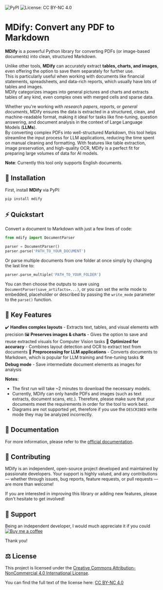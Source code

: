 ![PyPI](https://img.shields.io/pypi/v/mdify?color=blue)
![License: CC BY-NC 4.0](https://img.shields.io/badge/License-CC%20BY%20NC%204.0-lightgrey)

# MDify: Convert any PDF to Markdown  

**MDify** is a powerful Python library for converting PDFs (or image-based documents) into clean, structured Markdown.

Unlike other tools, **MDify** can accurately extract **tables, charts, and images**, even offering the option to save them separately for further use. \
This is particularly useful when working with documents like financial statements, spreadsheets, and data-rich reports, which usually have lots of tables and images. \
MDify categorizes images into general pictures and charts and extracts tables of any kind, even complex ones with merged cells and sparse data.

Whether you're working with *research papers*, *reports*, or *general documents*, MDify ensures the data is extracted in a structured, clean, and machine-readable format, making it ideal for tasks like fine-tuning, question answering, and document analysis in the context of Large Language Models (**LLMs**). \
By converting complex PDFs into well-structured Markdown, this tool helps streamline the input process for LLM applications, reducing the time spent on manual cleaning and formatting. With features like table extraction, image preservation, and high-quality OCR, MDify is a perfect fit for preparing large volumes of data for AI models.

**Note**: Currently this tool only supports English documents.


## 🚀 Installation  
First, install **MDify** via PyPI:  

```sh
pip install mdify
```


## ⚡ Quickstart  
Convert a document to Markdown with just a few lines of code:
```python
from mdify import DocumentParser

parser = DocumentParser()
parser.parse('PATH_TO_YOUR_DOCUMENT')
```

Or parse multiple documents from one folder at once simply by changing the last line to:
```python
parser.parse_multiple('PATH_TO_YOUR_FOLDER')
```

You can then choose the outputs to save using `DocumentParser(save_artifacts=...)`, or you can set the write mode to embedded, placeholder or described by passing the `write_mode` parameter to the `parse()` function.


## 🔹 Key Features  
✔️ **Handles complex layouts** - Extracts text, tables, and visual elements with precision
🖼️ **Preserves images & charts** - Gives the option to save and reuse extracted visuals for Computer Vision tasks
🎯 **Optimized for accuracy** - Combines layout detection and OCR to extract text from documents
🤖 **Preprocessing for LLM applications** - Converts documents to Markdown, which is popular for LLM training and fine-tuning tasks
🛠️ **Debug mode** - Save intermediate document elements as images for analysis

**Notes**:
- The first run will take ~2 minutes to download the necessary models.
- Currently, MDify can only handle PDFs and images (such as text extracts, document scans, etc.). Therefore, please make sure that your documents meet the requirements in order for the tool to work best.
- Diagrams are not supported yet, therefore if you use the `DESCRIBED` write mode they may be analyzed incorrectly.


## 📄 Documentation
For more information, please refer to the [official documentation](https://stefanodangelo.github.io/mdify/).


## 🤝 Contributing
MDify is an independent, open-source project developed and maintained by passionate developers. Your support is highly valued, and any contributions — whether through issues, bug reports, feature requests, or pull requests — are more than welcome!

If you are interested in improving this library or adding new features, please don't hesitate to get involved!


## 💖 Support
Being an independent developer, I would much appreciate it if you could\
[![Buy me a coffee](https://img.buymeacoffee.com/button-api/?text=buy%20me%20a%20coffee&emoji="☕"&slug=stefanodangelo&button_colour=FF5F5F&font_colour=ffffff&font_family=Lato&outline_colour=000000&coffee_colour=FFDD00)](https://www.buymeacoffee.com/stefanodangelo)


Thank you!

## ⚖️ License
This project is licensed under the [Creative Commons Attribution-NonCommercial 4.0 International License](LICENSE).

You can find the full text of the license here: [CC BY-NC 4.0](https://creativecommons.org/licenses/by-nc/4.0/legalcode)
